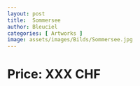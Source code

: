 ```yaml
---
layout: post
title:  Sommersee
author: Bleuciel
categories: [ Artworks ]
image: assets/images/Bilds/Sommersee.jpg
---
```

# Price: XXX CHF
